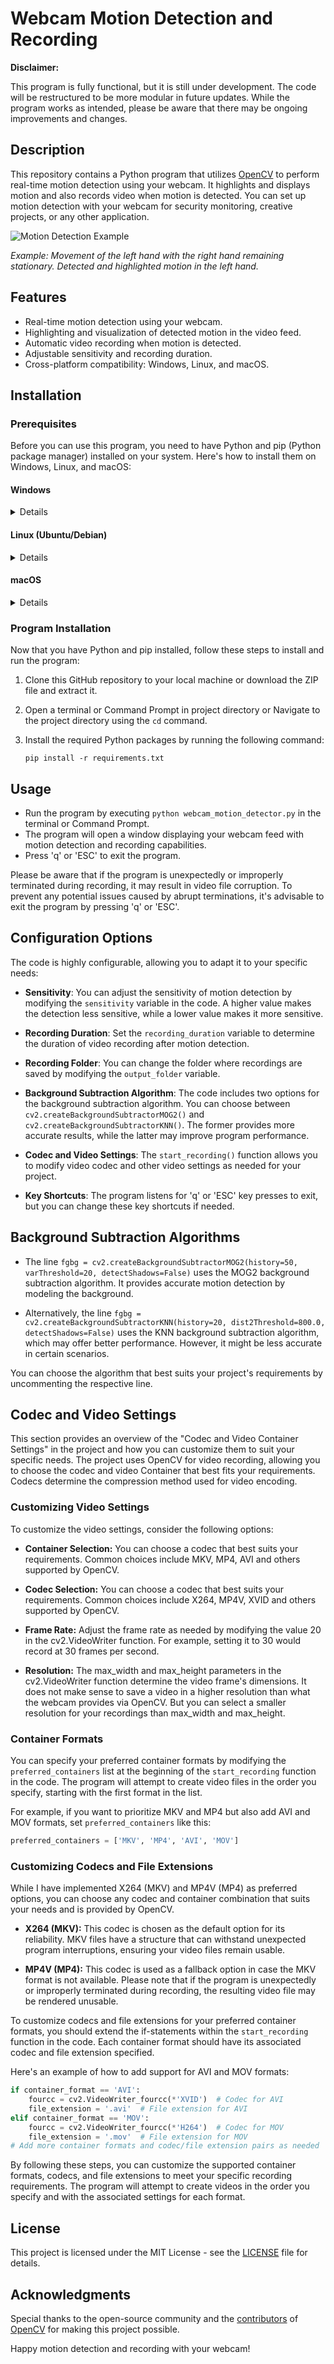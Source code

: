 # Webcam Motion Detection and Recording

**Disclaimer:**

This program is fully functional, but it is still under development. The code will be restructured to be more modular in future updates. While the program works as intended, please be aware that there may be ongoing improvements and changes.

## Description

This repository contains a Python program that utilizes [OpenCV](https://github.com/opencv/opencv) to perform real-time motion detection using your webcam. It highlights and displays motion and also records video when motion is detected. You can set up motion detection with your webcam for security monitoring, creative projects, or any other application.

![Motion Detection Example](motion_detection_example.png)

*Example: Movement of the left hand with the right hand remaining stationary. Detected and highlighted motion in the left hand.*

## Features

- Real-time motion detection using your webcam.
- Highlighting and visualization of detected motion in the video feed.
- Automatic video recording when motion is detected.
- Adjustable sensitivity and recording duration.
- Cross-platform compatibility: Windows, Linux, and macOS.

## Installation

### Prerequisites

Before you can use this program, you need to have Python and pip (Python package manager) installed on your system. Here's how to install them on Windows, Linux, and macOS:


#### Windows 

<details closed>
<summary>Details</summary>

1. **Python Installation:**
   - Visit the [Python Downloads](https://www.python.org/downloads/) page.
   - Download the latest Python installer for Windows.
   - Run the installer and check the option "Add Python X.X to PATH" during installation.

   **Note:** The "Add Python X.X to PATH" option adds Python to the system PATH environment variable, allowing you to use Python from the command prompt or other locations in the system without specifying the full path to the Python executable.

2. **Check if `pip` is correctly installed:**
   - Open Command Prompt (CMD).
   - Execute the following command to display the `pip` version:
     ```
     pip --version
     ```
   - If the command runs successfully and shows the `pip` version, it means that `pip` is already installed and ready to use.

   **Note:** `pip` is typically installed automatically along with Python when using the standard installation.
   
</details>


#### Linux (Ubuntu/Debian)

<details closed>
<summary>Details</summary>


1. **Python Installation:**
   - Open Terminal.
   - Install the python 3 Package e.g.:
     ```
     sudo apt-get update
     sudo apt-get install python3
     ```

2. **Pip Installation:**
   - Install the python3-pip package e.g.:
     ```
     sudo apt-get install python3-pip
     ```
     
</details>


#### macOS

   <details closed>
<summary>Details</summary>

1. **Python Installation:**
   - Visit the [Python Downloads](https://www.python.org/downloads/) page.
   - Download the latest Python installer for macOS.
   - Run the installer

2. **Check if `pip` is correctly installed:**
   - Open Command Prompt (CMD).
   - Execute the following command to display the `pip` version:
     ```
     pip --version
     ```
   - If the command runs successfully and shows the `pip` version, it means that `pip` is already installed and ready to use.

   **Note:** `pip` is typically installed automatically along with Python when using the standard installation.

</details>

### Program Installation

Now that you have Python and pip installed, follow these steps to install and run the program:

1. Clone this GitHub repository to your local machine or download the ZIP file and extract it.

2. Open a terminal or Command Prompt in project directory or Navigate to the project directory using the `cd` command.

3. Install the required Python packages by running the following command:
   ```
   pip install -r requirements.txt
   ```

## Usage

- Run the program by executing `python webcam_motion_detector.py` in the terminal or Command Prompt.
- The program will open a window displaying your webcam feed with motion detection and recording capabilities.
- Press 'q' or 'ESC' to exit the program.

Please be aware that if the program is unexpectedly or improperly terminated during recording, it may result in video file corruption. To prevent any potential issues caused by abrupt terminations, it's advisable to exit the program by pressing 'q' or 'ESC'.

## Configuration Options

The code is highly configurable, allowing you to adapt it to your specific needs:

- **Sensitivity**: You can adjust the sensitivity of motion detection by modifying the `sensitivity` variable in the code. A higher value makes the detection less sensitive, while a lower value makes it more sensitive.

- **Recording Duration**: Set the `recording_duration` variable to determine the duration of video recording after motion detection.

- **Recording Folder**: You can change the folder where recordings are saved by modifying the `output_folder` variable.

- **Background Subtraction Algorithm**: The code includes two options for the background subtraction algorithm. You can choose between `cv2.createBackgroundSubtractorMOG2()` and `cv2.createBackgroundSubtractorKNN()`. The former provides more accurate results, while the latter may improve program performance.

- **Codec and Video Settings**: The `start_recording()` function allows you to modify video codec and other video settings as needed for your project.

- **Key Shortcuts**: The program listens for 'q' or 'ESC' key presses to exit, but you can change these key shortcuts if needed.

## Background Subtraction Algorithms

- The line `fgbg = cv2.createBackgroundSubtractorMOG2(history=50, varThreshold=20, detectShadows=False)` uses the MOG2 background subtraction algorithm. It provides accurate motion detection by modeling the background.

- Alternatively, the line `fgbg = cv2.createBackgroundSubtractorKNN(history=20, dist2Threshold=800.0, detectShadows=False)` uses the KNN background subtraction algorithm, which may offer better performance. However, it might be less accurate in certain scenarios.

You can choose the algorithm that best suits your project's requirements by uncommenting the respective line.


## Codec and Video Settings

This section provides an overview of the "Codec and Video Container Settings" in the project and how you can customize them to suit your specific needs. The project uses OpenCV for video recording, allowing you to choose the codec and video Container that best fits your requirements. Codecs determine the compression method used for video encoding.

### Customizing Video Settings
To customize the video settings, consider the following options:

- **Container Selection:** You can choose a codec that best suits your requirements. Common choices include MKV, MP4, AVI and others supported by OpenCV.
  
- **Codec Selection:** You can choose a codec that best suits your requirements. Common choices include X264, MP4V, XVID and others supported by OpenCV.

- **Frame Rate:** Adjust the frame rate as needed by modifying the value 20 in the cv2.VideoWriter function. For example, setting it to 30 would record at 30 frames per second.

- **Resolution:** The max_width and max_height parameters in the cv2.VideoWriter function determine the video frame's dimensions. It does not make sense to save a video in a higher resolution than what the webcam provides via OpenCV. But you can select a smaller resolution for your recordings than max_width and max_height.

### Container Formats

You can specify your preferred container formats by modifying the `preferred_containers` list at the beginning of the `start_recording` function in the code. The program will attempt to create video files in the order you specify, starting with the first format in the list.

For example, if you want to prioritize MKV and MP4 but also add AVI and MOV formats, set `preferred_containers` like this:

```python
preferred_containers = ['MKV', 'MP4', 'AVI', 'MOV']
```

### Customizing Codecs and File Extensions

While I have implemented X264 (MKV) and MP4V (MP4) as preferred options, you can choose any codec and container combination that suits your needs and is provided by OpenCV.


- **X264 (MKV):** This codec is chosen as the default option for its reliability. MKV files have a structure that can withstand unexpected program interruptions, ensuring your video files remain usable.

- **MP4V (MP4):** This codec is used as a fallback option in case the MKV format is not available. Please note that if the program is unexpectedly or improperly terminated during recording, the resulting video file may be rendered unusable.


To customize codecs and file extensions for your preferred container formats, you should extend the if-statements within the `start_recording` function in the code. Each container format should have its associated codec and file extension specified.

Here's an example of how to add support for AVI and MOV formats:

```python
if container_format == 'AVI':
    fourcc = cv2.VideoWriter_fourcc(*'XVID')  # Codec for AVI
    file_extension = '.avi'  # File extension for AVI
elif container_format == 'MOV':
    fourcc = cv2.VideoWriter_fourcc(*'H264')  # Codec for MOV
    file_extension = '.mov'  # File extension for MOV
# Add more container formats and codec/file extension pairs as needed
```

By following these steps, you can customize the supported container formats, codecs, and file extensions to meet your specific recording requirements. The program will attempt to create videos in the order you specify and with the associated settings for each format.

## License

This project is licensed under the MIT License - see the [LICENSE](LICENSE) file for details.

## Acknowledgments

Special thanks to the open-source community and the [contributors](https://github.com/opencv/opencv/graphs/contributors) of [OpenCV](https://github.com/opencv/opencv/) for making this project possible.

Happy motion detection and recording with your webcam!
